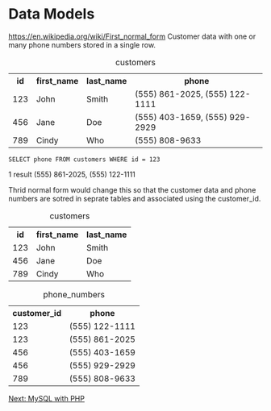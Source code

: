 # Data Models
https://en.wikipedia.org/wiki/First_normal_form
Customer data with one or many phone numbers stored in a single row.

<table>
<caption>customers</caption>
<tr>
<th>id</th>
<th>first_name</th>
<th>last_name</th>
<th>phone</th>
</tr>
<tr>
<td>123</td>
<td>John</td>
<td>Smith</td>
<td>(555) 861-2025, (555) 122-1111</td>
</tr>
<tr>
<td>456</td>
<td>Jane</td>
<td>Doe</td>
<td>(555) 403-1659, (555) 929-2929</td>
</tr>
<tr>
<td>789</td>
<td>Cindy</td>
<td>Who</td>
<td>(555) 808-9633</td>
</tr>
</table>

```
SELECT phone FROM customers WHERE id = 123
```

1 result
(555) 861-2025, (555) 122-1111

Thrid normal form would change this so that the customer data and phone numbers are sotred in seprate tables and associated using the customer_id. 

<table>
<caption>customers</caption>
<tr>
<th>id</th>
<th>first_name</th>
<th>last_name</th>
</tr>
<tr>
<td>123</td>
<td>John</td>
<td>Smith</td>
</tr>
<tr>
<td>456</td>
<td>Jane</td>
<td>Doe</td>
</tr>
<tr>
<td>789</td>
<td>Cindy</td>
<td>Who</td>
</tr>
</table>

<table>
<caption>phone_numbers</caption>
<tr>
<th>customer_id</th>
<th>phone</th>
</tr>
<tr>
<td>123</td>
<td>(555) 122-1111</td>
</tr>
<tr>
<td>123</td>
<td>(555) 861-2025</td>
</tr>
<tr>
<td>456</td>
<td>(555) 403-1659</td>
</tr>
<tr>
<td>456</td>
<td>(555) 929-2929</td>
</tr>
<tr>
<td>789</td>
<td>(555) 808-9633</td>
</tr>
</table>

[Next: MySQL with PHP](/10-MySQL/05-MySQLWithPHP.md)
